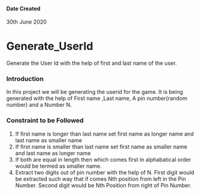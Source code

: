 #### Date Created
30th June 2020

# Generate_UserId
Generate the User Id with the help of first and last name of the user.

### Introduction
In this project we will be generating the userid for the game.
It is being generated with the help of First name ,Last name, A pin number(random number)
and a Number N.

### Constraint to be Followed

1. If first name is longer than last name  set first name as longer name and last name as smaller name
2. If first name is smaller than last name  set first name as smaller name and last name as longer name
3. If both are equal in length then which comes first in alphabatical order would be termed as smaller name.
4. Extract two digits out of pin number with the help of N.
	First digit would be extracted such way that if comes Nth position from left in the Pin Number.
	Second digit would be Nth Position from right of Pin Number.

